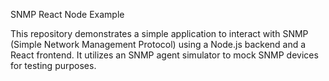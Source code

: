 SNMP React Node Example



This repository demonstrates a simple application to interact with SNMP (Simple Network Management Protocol) using a Node.js backend and a React frontend. It utilizes an SNMP agent simulator to mock SNMP devices for testing purposes.
